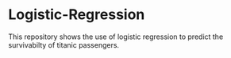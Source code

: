 # Logistic-Regression
This repository shows the use of logistic regression to predict the survivabilty of titanic passengers.
